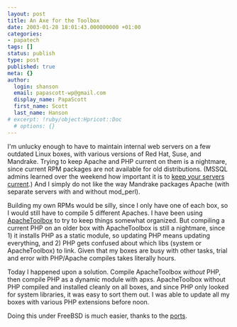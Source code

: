 ```yaml
---
layout: post
title: An Axe for the Toolbox
date: 2003-01-28 18:01:43.000000000 +01:00
categories:
- papatech
tags: []
status: publish
type: post
published: true
meta: {}
author:
  login: shanson
  email: papascott-wp@gmail.com
  display_name: PapaScott
  first_name: Scott
  last_name: Hanson
# excerpt: !ruby/object:Hpricot::Doc
  # options: {}
---
```

<p>I'm unlucky enough to have to maintain internal web servers on a few outdated Linux boxes, with various versions of Red Hat, Suse, and Mandrake. Trying to keep Apache and PHP current on them is a nightmare, since current RPM packages are not available for old distributions. (MSSQL admins learned over the weekend how important it is to <a href="http://www.theregister.co.uk/content/56/29027.html">keep your servers  current</a>.) And I simply do not like the way Mandrake packages Apache (with separate servers with and without mod_perl).</p>
<p>Building my own RPMs would be silly, since I only have one of each box, so I would still have to compile 5 different Apaches. I have been using <a title="ApacheToolbox" href="http://www.apachetoolbox.com/">ApacheToolbox</a> to try to keep things somewhat organized. But compiling a current PHP on an older box with ApacheToolbox is still a nightmare, since 1) it installs PHP as a static module, so updating PHP means updating everything, and 2) PHP gets confused about which libs (system or ApacheToolbox) to link. Given that my boxes are busy with other tasks, trial and error with PHP/Apache compiles takes literally hours.</p>
<p>Today I happened upon a solution. Compile ApacheToolbox <em>without</em> PHP, then compile PHP as a dynamic module with apxs. ApacheToolbox without PHP compiled and installed cleanly on all boxes, and since PHP only looked for system libraries, it was easy to sort them out. I was able to update all my boxes with various PHP extensions before noon.</p>
<p>Doing this under FreeBSD is much easier, thanks to the <a href="http://www.freshports.org/">ports</a>.</p>
